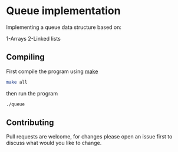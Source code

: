 # Queue implementation
Implementing a queue data structure based on:

1-Arrays
2-Linked lists

## Compiling
First compile the program using [make](https://www3.ntu.edu.sg/home/ehchua/programming/cpp/gcc_make.html)
```bash
make all
```
then run the program
```bash
./queue
```

## Contributing
Pull requests are welcome, for changes please open an issue first to discuss what would you like to change.

